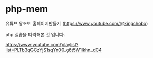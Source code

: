 # php-mem


유튜브 왕초보 홈페이지만들기 (https://www.youtube.com/@kingchobo)

php 실습을 따라해본 것 입니다.

https://www.youtube.com/playlist?list=PLTb3qGCzYjS1sqYn00_g6t5W1Ikhn_dC4